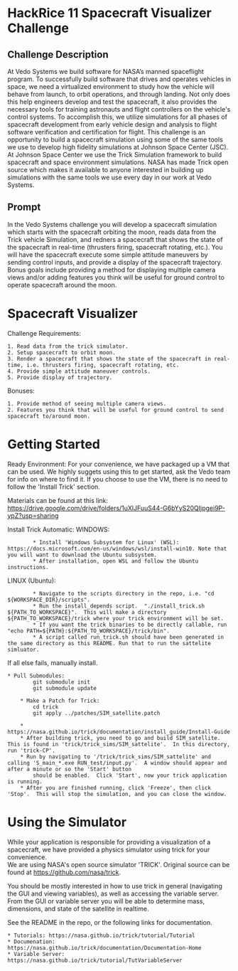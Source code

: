 # HackRice 11 Spacecraft Visualizer Challenge

## Challenge Description
At Vedo Systems we build software for NASA’s manned spaceflight program. To successfully build software that drives and operates vehicles in space, we need a virtualized environment to study how the vehicle will behave from launch, to orbit operations, and through landing.  Not only does this help engineers develop and test the spacecraft, it also provides the necessary tools for training astronauts and flight controllers on the vehicle's control systems.  To accomplish this, we utilize simulations for all phases of spacecraft development from early vehicle design and analysis to flight software verification and certification for flight. This challenge is an opportunity to build a spacecraft simulation using some of the same tools we use to develop high fidelity simulations at Johnson Space Center (JSC). At Johnson Space Center we use the Trick Simulation framework to build spacecraft and space environment simulations. NASA has made Trick open source which makes it available to anyone interested in building up simulations with the same tools we use every day in our work at Vedo Systems.

## Prompt
In the Vedo Systems challenge you will develop a spacecraft simulation which starts with the spacecraft orbiting the moon, reads data from the Trick vehicle Simulation, and redners a spacecraft that shows the state of the spacecraft in real-time (thrusters firing, spacecraft rotating, etc.). You will have the spacecraft execute some simple attitude maneuvers by sending control inputs, and provide a display of the spacecraft trajectory. Bonus goals include providing a method for displaying multiple camera views and/or adding features you think will be useful for ground control to operate spacecraft around the moon.

# Spacecraft Visualizer

Challenge Requirements:

	1. Read data from the trick simulator.  
	2. Setup spacecraft to orbit moon.
	3. Render a spacecraft that shows the state of the spacecraft in real-time, i.e. thrusters firing, spacecraft rotating, etc.
	4. Provide simple attitude maneuver controls.
	5. Provide display of trajectory.

Bonuses:

	1. Provide method of seeing multiple camera views.
	2. Features you think that will be useful for ground control to send spacecraft to/around moon. 

# Getting Started

Ready Environment:
	For your convenience, we have packaged up a VM that can be used.  We highly suggets using this to get started, ask the Vedo team for info on where to find it.
	If you choose to use the VM, there is no need to follow the 'Install Trick' section.

Materials can be found at this link: https://drive.google.com/drive/folders/1uXlJFuuS44-G6bYyS20QIjpgei9P-ypZ?usp=sharing

Install Trick 
Automatic:
  WINDOWS:
    
			* Install 'Windows Subsystem for Linux' (WSL): https://docs.microsoft.com/en-us/windows/wsl/install-win10. Note that you will want to download the Ubuntu subsystem.
			* After installation, open WSL and follow the Ubuntu instructions.
      
  LINUX (Ubuntu):
    
			* Navigate to the scripts directory in the repo, i.e. "cd ${WORKSPACE_DIR}/scripts".
			* Run the install_depends script.  "./install_trick.sh ${PATH_TO_WORKSPACE}".  This will make a directory ${PATH_TO_WORKSPACE}/trick where your trick environment will be set.
			* If you want the trick binaries to be directly callable, run "echo PATH=${PATH}:${PATH_TO_WORKSPACE}/trick/bin".
			* A script called run_trick.sh should have been generated in the same directory as this README. Run that to run the sattelite simluator.

If all else fails, manually install.

    * Pull Submodules:
			git submodule init
			git submodule update

		* Make a Patch for Trick:
			cd trick
			git apply ../patches/SIM_satellite.patch

		* https://nasa.github.io/trick/documentation/install_guide/Install-Guide
		* After building trick, you need to go and build SIM_satellite.  This is found in 'trick/trick_sims/SIM_sattelite'.  In this directory, run 'trick-CP'.
		* Run by navigating to '/trick/trick_sims/SIM_sattelite' and calling 'S_main_*.exe RUN_test/input.py'.  A window should appear and after a minute or so the 'Start' button 
			should be enabled.  Click 'Start', now your trick application is running.
		* After you are finished running, click 'Freeze', then click 'Stop'.  This will stop the simulation, and you can close the window.

# Using the Simulator

While your application is responsible for providing a visualization of a spacecraft, we have provided a physics simulator using trick for your convenience.  
We are using NASA's open source simulator 'TRICK'.  Original source can be found at https://github.com/nasa/trick.

You should be mostly interested in how to use trick in general (navigating the GUI and viewing variables), as well as accessing the variable server.  From the GUI
or variable server you will be able to determine mass, dimensions, and state of the satellite in realtime.

See the README in the repo, or the following links for documentation.

	* Tutorials: https://nasa.github.io/trick/tutorial/Tutorial
	* Documenation: https://nasa.github.io/trick/documentation/Documentation-Home
	* Variable Server: https://nasa.github.io/trick/tutorial/TutVariableServer
